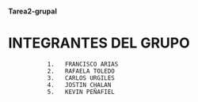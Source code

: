 
#### Tarea2-grupal
#              INTEGRANTES DEL GRUPO

               1.	FRANCISCO ARIAS
               2.	RAFAELA TOLEDO
               3.	CARLOS URGILES
               4.	JOSTIN CHALAN
               5.	KEVIN PEÑAFIEL




